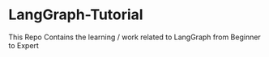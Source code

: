# LangGraph-Tutorial
This Repo Contains the learning / work related to LangGraph from Beginner to Expert
